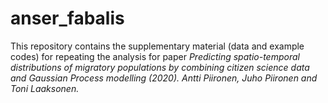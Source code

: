 # anser_fabalis

This repository contains the supplementary material (data and example codes) for repeating the analysis for paper _Predicting spatio-temporal distributions of migratory populations by combining citizen science data and Gaussian Process modelling (2020). Antti Piironen, Juho Piironen and Toni Laaksonen._ 